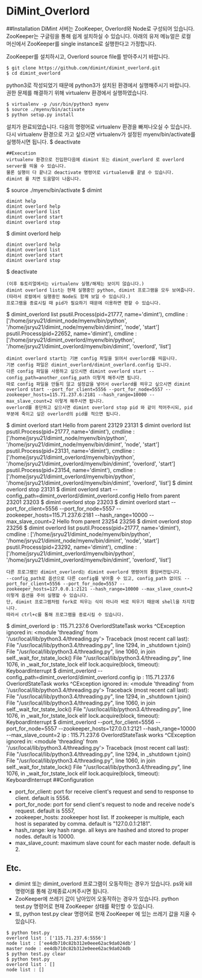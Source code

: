 DiMint_Overlord
===============
##Installation
DiMint 서버는 ZooKeeper, Overlord와 Node로 구성되어 있습니다.
ZooKeeper는 구글링을 통해 쉽게 설치하실 수 있습니다.
아래의 유저 메뉴얼은 로컬 머신에서 ZooKeeper를 single instance로 실행한다고 가정합니다.

ZooKeeper를 설치하시고, Overlord source file를 받아주시기 바랍니다.
```
$ git clone https://github.com/dimint/dimint_overlord.git
$ cd dimint_overlord
```
python3로 작성되었기 때문에 python3가 설치된 환경에서 실행해주시기 바랍니다.
권한 문제를 해결하기 위해 virtualenv 환경에서 실행하였습니다.
```
$ virtualenv -p /usr/bin/python3 myenv
$ source ./myenv/bin/activate
$ python setup.py install
```
설치가 완료되었습니다. 다음의 명령어로 virtualenv 환경을 빠져나오실 수 있습니다.
다시 virtualenv 환경으로 가고 싶으시면 virtualenv가 설정된 myenv/bin/activate를 실행하시면 됩니다.
$ deactivate
```
##Execution
virtualenv 환경으로 진입한다음에 dimint 또는 dimint_overlord 로 overlord server를 띄울 수 있습니다.
물론 실행이 다 끝나고 deactivate 명령어로 virtualenv를 끝낼 수 있습니다.
dimint 를 치면 도움말이 나옵니다.
```
$ source ./myenv/bin/activate
$ dimint

    dimint help
    dimint overlord help
    dimint overlord list
    dimint overlord start
    dimint overlord stop

$ dimint overlord help

    dimint overlord help
    dimint overlord list
    dimint overlord start
    dimint overlord stop

$ deactivate
```
(이후 튜토리얼에서는 virtualenv 실행/해제는 보이지 않습니다.)
dimint overlord list는 현재 실행중인 python, dimint 프로그램을 모두 보여줍니다.
(따라서 로컬에서 실행중인 Node도 함께 보일 수 있습니다.)
프로그램을 종료시킬 때 pid가 필요하기 때문에 이용하면 편할 수 있습니다.
```
$ dimint_overlord list
psutil.Process(pid=21777, name='dimint'), cmdline : ['/home/jsryu21/dimint_node/myenv/bin/python', '/home/jsryu21/dimint_node/myenv/bin/dimint', 'node', 'start']
psutil.Process(pid=22652, name='dimint'), cmdline : ['/home/jsryu21/dimint_overlord/myenv/bin/python', '/home/jsryu21/dimint_overlord/myenv/bin/dimint', 'overlord', 'list']
```
dimint overlord start는 기본 config 파일을 읽어서 overlord를 띄웁니다.
기본 config 파일은 dimint_overlord/dimint_overlord.config 입니다.
다른 config 파일을 사용하고 싶으시면 dimint overlord start --config_path=another_config_path 이렇게 해주시면 됩니다.
따로 config 파일을 만들지 않고 설정값을 넣어서 overlord를 띄우고 싶으시면 dimint overlord start --port_for_client=5556 --port_for_node=5557 --zookeeper_hosts=115.71.237.6:2181 --hash_range=10000 --max_slave_count=2 이렇게 해주시면 됩니다.
overlord를 중단하고 싶으시면 dimint overlord stop pid 와 같이 적어주시되, pid 부분에 죽이고 싶은 overlord의 pid를 적으면 됩니다.
```
$ dimint overlord start
Hello from parent 23129 23131
$ dimint overlord list
psutil.Process(pid=21777, name='dimint'), cmdline : ['/home/jsryu21/dimint_node/myenv/bin/python', '/home/jsryu21/dimint_node/myenv/bin/dimint', 'node', 'start']
psutil.Process(pid=23131, name='dimint'), cmdline : ['/home/jsryu21/dimint_overlord/myenv/bin/python', '/home/jsryu21/dimint_overlord/myenv/bin/dimint', 'overlord', 'start']
psutil.Process(pid=23154, name='dimint'), cmdline : ['/home/jsryu21/dimint_overlord/myenv/bin/python', '/home/jsryu21/dimint_overlord/myenv/bin/dimint', 'overlord', 'list']
$ dimint overlord stop 23131
$ dimint overlord start --config_path=dimint_overlord/dimint_overlord.config
Hello from parent 23201 23203
$ dimint overlord stop 23203
$ dimint overlord start --port_for_client=5556 --port_for_node=5557 --zookeeper_hosts=115.71.237.6:2181 --hash_range=10000 --max_slave_count=2
Hello from parent 23254 23256
$ dimint overlord stop 23256
$ dimint overlord list
psutil.Process(pid=21777, name='dimint'), cmdline : ['/home/jsryu21/dimint_node/myenv/bin/python', '/home/jsryu21/dimint_node/myenv/bin/dimint', 'node', 'start']
psutil.Process(pid=23292, name='dimint'), cmdline : ['/home/jsryu21/dimint_overlord/myenv/bin/python', '/home/jsryu21/dimint_overlord/myenv/bin/dimint', 'overlord', 'list']
```
다른 프로그램인 dimint_overlord는 dimint overlord 명령어의 줄임버전입니다.
--config_path로 옵션으로 다른 config를 넣어줄 수 있고, config_path 없이도 --port_for_client=5556 --port_for_node=5557 --zookeeper_hosts=127.0.0.1:2121 --hash_range=10000 --max_slave_count=2 이렇게 옵션을 주어 실행할 수 있습니다.
단, dimint 프로그램처럼 fork로 띄우는 식이 아니라 바로 띄우기 때문에 shell을 차지합니다.
따라서 ctrl+c를 통해 프로그램을 종료시킬 수 있습니다.
```
$ dimint_overlord
ip : 115.71.237.6
OverlordStateTask works
^CException ignored in: <module 'threading' from '/usr/local/lib/python3.4/threading.py'>
Traceback (most recent call last):
  File "/usr/local/lib/python3.4/threading.py", line 1294, in _shutdown
    t.join()
  File "/usr/local/lib/python3.4/threading.py", line 1060, in join
    self._wait_for_tstate_lock()
  File "/usr/local/lib/python3.4/threading.py", line 1076, in _wait_for_tstate_lock
    elif lock.acquire(block, timeout):
KeyboardInterrupt
$ dimint_overlord --config_path=dimint_overlord/dimint_overlord.config
ip : 115.71.237.6
OverlordStateTask works
^CException ignored in: <module 'threading' from '/usr/local/lib/python3.4/threading.py'>
Traceback (most recent call last):
  File "/usr/local/lib/python3.4/threading.py", line 1294, in _shutdown
    t.join()
  File "/usr/local/lib/python3.4/threading.py", line 1060, in join
    self._wait_for_tstate_lock()
  File "/usr/local/lib/python3.4/threading.py", line 1076, in _wait_for_tstate_lock
    elif lock.acquire(block, timeout):
KeyboardInterrupt
$ dimint_overlord --port_for_client=5556 --port_for_node=5557 --zookeeper_hosts=127.0.0.1:2121 --hash_range=10000 --max_slave_count=2
ip : 115.71.237.6
OverlordStateTask works
^CException ignored in: <module 'threading' from '/usr/local/lib/python3.4/threading.py'>
Traceback (most recent call last):
  File "/usr/local/lib/python3.4/threading.py", line 1294, in _shutdown
    t.join()
  File "/usr/local/lib/python3.4/threading.py", line 1060, in join
    self._wait_for_tstate_lock()
  File "/usr/local/lib/python3.4/threading.py", line 1076, in _wait_for_tstate_lock
    elif lock.acquire(block, timeout):
KeyboardInterrupt
##Configuration
* port\_for\_client: port for receive client's request and send to response to client. default is 5556.
* port\_for\_node: port for send client's request to node and receive node's request. default is 5557,
* zookeeper_hosts: zookeeper host list. If zookeeper is multiple, each host is separated by comma. default is "127.0.0.1:2181".
* hash\_range: key hash range. all keys are hashed and stored to proper nodes. default is 10000.
* max\_slave\_count: maximum slave count for each master node. default is 2.
## Etc.
* dimint 또는 dimint_overlord 프로그램이 오동작하는 경우가 있습니다. ps와 kill 명령어를 통해 강제종료시켜주시면 됩니다.
* ZooKeeper에 쓰레기 값이 남아있어 오동작하는 경우가 있습니다. python test.py 명령어로 현재 ZooKeeper 상태를 확인할 수 있습니다.
* 또, python test.py clear 명령어로 현재 ZooKeeper 에 있는 쓰레기 값을 지울 수 있습니다.
```
$ python test.py
overlord list : ['115.71.237.6:5556']
node list : ['ee4db710c82b312e0eee62ac9da024db']
master node : ee4db710c82b312e0eee62ac9da024db
$ python test.py clear
$ python test.py
overlord list : []
node list : []
```
